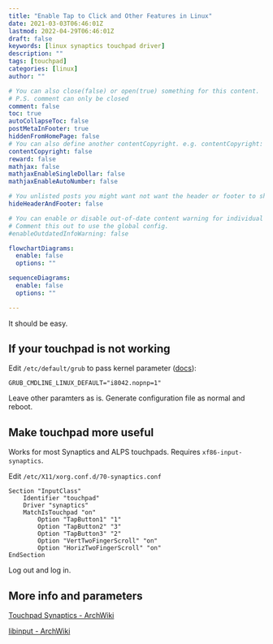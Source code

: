 ```yaml
---
title: "Enable Tap to Click and Other Features in Linux"
date: 2021-03-03T06:46:01Z
lastmod: 2022-04-29T06:46:01Z
draft: false 
keywords: [linux synaptics touchpad driver]
description: ""
tags: [touchpad]
categories: [linux]
author: ""

# You can also close(false) or open(true) something for this content.
# P.S. comment can only be closed
comment: false
toc: true 
autoCollapseToc: false
postMetaInFooter: true 
hiddenFromHomePage: false
# You can also define another contentCopyright. e.g. contentCopyright: "This is another copyright."
contentCopyright: false
reward: false
mathjax: false
mathjaxEnableSingleDollar: false
mathjaxEnableAutoNumber: false

# You unlisted posts you might want not want the header or footer to show
hideHeaderAndFooter: false

# You can enable or disable out-of-date content warning for individual post.
# Comment this out to use the global config.
#enableOutdatedInfoWarning: false

flowchartDiagrams:
  enable: false
  options: ""

sequenceDiagrams: 
  enable: false
  options: ""

---
```


It should be easy.

<!--more-->

## If your touchpad is not working
Edit `/etc/default/grub` to pass kernel parameter ([docs](https://www.kernel.org/doc/html/v4.10/admin-guide/kernel-parameters.html)):
```
GRUB_CMDLINE_LINUX_DEFAULT="i8042.nopnp=1"
```

Leave other paramters as is. Generate configuration file as normal and reboot.

## Make touchpad more useful

Works for most Synaptics and ALPS touchpads. Requires `xf86-input-synaptics`.

Edit `/etc/X11/xorg.conf.d/70-synaptics.conf`
```
Section "InputClass"
    Identifier "touchpad"
    Driver "synaptics"
    MatchIsTouchpad "on"
        Option "TapButton1" "1"
        Option "TapButton2" "3"
        Option "TapButton3" "2"
        Option "VertTwoFingerScroll" "on"
        Option "HorizTwoFingerScroll" "on"
EndSection
```

Log out and log in.

## More info and parameters 
[Touchpad Synaptics - ArchWiki](https://wiki.archlinux.org/index.php/Touchpad_Synaptics)

[libinput - ArchWiki](https://wiki.archlinux.org/index.php/Libinput)
